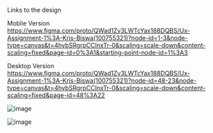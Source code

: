 Links to the design 

Moblie Version
https://www.figma.com/proto/QWad1Zv3LWTcYax188DQBS/Ux-Assignment-1%3A-Kris-Biswa(100755321)?node-id=1-3&node-type=canvas&t=4hybSRgrpCCInxTr-0&scaling=scale-down&content-scaling=fixed&page-id=0%3A1&starting-point-node-id=1%3A3

Desktop Version
https://www.figma.com/proto/QWad1Zv3LWTcYax188DQBS/Ux-Assignment-1%3A-Kris-Biswa(100755321)?node-id=48-23&node-type=canvas&t=4hybSRgrpCCInxTr-0&scaling=scale-down&content-scaling=fixed&page-id=48%3A22




![image](https://github.com/user-attachments/assets/b497b76b-214f-41fa-b8c0-18443598c293)

![image](https://github.com/user-attachments/assets/5b9ec89e-27ac-4547-8f8b-aad3f697bb42)
